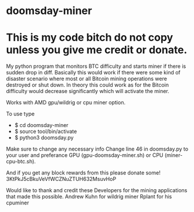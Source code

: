 # doomsday-miner
# This is my code bitch do not copy unless you give me credit or donate.

My python program that monitors BTC difficulty and starts miner if there is sudden drop in diff. Basically this would work if there were some kind of disaster scenario where most or all Bitcoin mining operations were destroyed or shut down. In theory this could work as for the Bitcoin difficulty would decrease significantly which will activate the miner.

Works with AMD gpu/wildrig or cpu miner option.

To use type 
* $ cd doomsday-miner
* $ source tool/bin/activate
* $ python3 doomsday.py

Make sure to change any necessary info
Change line 46 in doomsday.py to your user and preferance GPU (gpu-doomsday-miner.sh) or CPU (miner-cpu-btc.sh). 

And if you get any block rewards from this please donate some! 3KtPkJ5cBkuVeVfWCZNuZTUH632MsuvHoP

Would like to thank and credit these Developers for the mining applications that made this possible. 
Andrew Kuhn for wildrig miner
Rplant for his cpuminer
